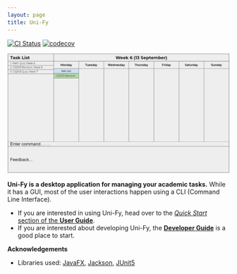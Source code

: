 ```yaml
---
layout: page
title: Uni-Fy
---
```


[![CI Status](https://github.com/AY2122S1-CS2103T-W17-4/tp/workflows/Java%20CI/badge.svg)](https://github.com/AY2122S1-CS2103T-W17-4/tp/actions)
[![codecov](https://codecov.io/gh/AY2122S1-CS2103T-W17-4/tp/branch/master/graph/badge.svg?token=AV4MFDJWM3)](https://codecov.io/gh/AY2122S1-CS2103T-W17-4/tp)

![Ui](images/Ui.png)

**Uni-Fy is a desktop application for managing your academic tasks.** While it has a GUI, most of the user interactions happen using a CLI (Command Line Interface).

* If you are interested in using Uni-Fy, head over to the [_Quick Start_ section of the **User Guide**](UserGuide.html#quick-start).
* If you are interested about developing Uni-Fy, the [**Developer Guide**](DeveloperGuide.html) is a good place to start.


**Acknowledgements**

* Libraries used: [JavaFX](https://openjfx.io/), [Jackson](https://github.com/FasterXML/jackson), [JUnit5](https://github.com/junit-team/junit5)
